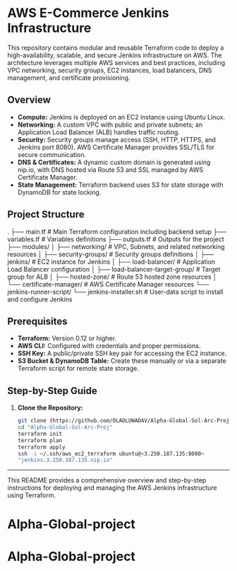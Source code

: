 # AWS E-Commerce Jenkins Infrastructure

This repository contains modular and reusable Terraform code to deploy a high-availability, scalable, and secure Jenkins infrastructure on AWS. The architecture leverages multiple AWS services and best practices, including VPC networking, security groups, EC2 instances, load balancers, DNS management, and certificate provisioning.

## Overview

- **Compute:** Jenkins is deployed on an EC2 instance using Ubuntu Linux.
- **Networking:** A custom VPC with public and private subnets; an Application Load Balancer (ALB) handles traffic routing.
- **Security:** Security groups manage access (SSH, HTTP, HTTPS, and Jenkins port 8080). AWS Certificate Manager provides SSL/TLS for secure communication.
- **DNS & Certificates:** A dynamic custom domain is generated using nip.io, with DNS hosted via Route 53 and SSL managed by AWS Certificate Manager.
- **State Management:** Terraform backend uses S3 for state storage with DynamoDB for state locking.

## Project Structure

. ├── main.tf # Main Terraform configuration including backend setup ├── variables.tf # Variables definitions ├── outputs.tf # Outputs for the project ├── modules/ │ ├── networking/ # VPC, Subnets, and related networking resources │ ├── security-groups/ # Security groups definitions │ ├── jenkins/ # EC2 instance for Jenkins │ ├── load-balancer/ # Application Load Balancer configuration │ ├── load-balancer-target-group/ # Target group for ALB │ ├── hosted-zone/ # Route 53 hosted zone resources │ └── certificate-manager/ # AWS Certificate Manager resources └── jenkins-runner-script/ └── jenkins-installer.sh # User-data script to install and configure Jenkins


## Prerequisites

- **Terraform:** Version 0.12 or higher.
- **AWS CLI:** Configured with credentials and proper permissions.
- **SSH Key:** A public/private SSH key pair for accessing the EC2 instance.
- **S3 Bucket & DynamoDB Table:** Create these manually or via a separate Terraform script for remote state storage.

## Step-by-Step Guide

1. **Clone the Repository:**
   ```bash
   git clone (https://github.com/OLAOLUWADAV/Alpha-Global-Sol-Arc-Proj.git)
   cd "Alpha-Global-Sol-Arc-Proj"
   terraform init
   terraform plan
   terraform apply
   ssh -i ~/.ssh/aws_ec2_terraform ubuntu@<3.250.187.135:8080>
   "jenkins.3.250.187.135.nip.io"

---

This README provides a comprehensive overview and step-by-step instructions for deploying and managing the AWS Jenkins infrastructure using Terraform.
# Alpha-Global-project
# Alpha-Global-project
